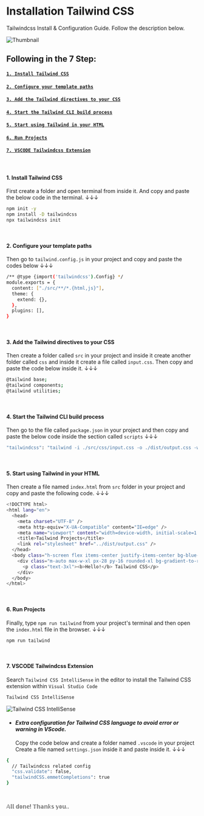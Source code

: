 # Installation Tailwind CSS
Tailwindcss Install &amp; Configuration Guide. Follow the description below.

![Thumbnail](https://lh3.googleusercontent.com/drive-viewer/AJc5JmS3S2bhn5u41T82MdIaofTtqAUpCa5Hg_Q-YLxiUmxO1pKz7dBfDUO4BPS-Mi-p91I52DJ-HpDgpduxYjKAOVMRtMt3AA=w1366-h649)

## Following in the 7 Step:

#### [`1. Install Tailwind CSS`](#install-tailwindcss)
#### [`2. Configure your template paths`](#configure-paths)
#### [`3. Add the Tailwind directives to your CSS`](#add-css)
#### [`4. Start the Tailwind CLI build process`](#cli-build)
#### [`5. Start using Tailwind in your HTML`](#html-linked)
#### [`6. Run Projects`](#run-project)
#### [`7. VSCODE Tailwindcss Extension`](#vscode-extension)

</br>

#### <a name="install-tailwindcss">**1.** Install Tailwind CSS</a>
First create a folder and open terminal from inside it. And copy and paste the below code in the terminal. ↓↓↓
```bash
npm init -y
npm install -D tailwindcss
npx tailwindcss init
```
</br>

#### <a name="configure-paths">**2.** Configure your template paths</a>
Then go to `tailwind.config.js` in your project and copy and paste the codes below ↓↓↓

```bash
/** @type {import('tailwindcss').Config} */
module.exports = {
  content: ["./src/**/*.{html,js}"],
  theme: {
    extend: {},
  },
  plugins: [],
}
```
</br>

#### <a name="add-css">**3.** Add the Tailwind directives to your CSS</a>
Then create a folder called `src` in your project and inside it create another folder called `css` and inside it create a file called `input.css`. Then copy and paste the code below inside it. ↓↓↓
```bash
@tailwind base;
@tailwind components;
@tailwind utilities;
```
</br>

#### <a name="cli-build">**4.** Start the Tailwind CLI build process</a>
Then go to the file called `package.json` in your project and then copy and paste the below code inside the section called `scripts` ↓↓↓

```bash
"tailwindcss": "tailwind -i ./src/css/input.css -o ./dist/output.css -w"
```
</br>

#### <a name="html-linked">**5.** Start using Tailwind in your HTML</a>
Then create a file named `index.html` from `src` folder in your project and copy and paste the following code. ↓↓↓

```bash
<!DOCTYPE html>
<html lang="en">
  <head>
    <meta charset="UTF-8" />
    <meta http-equiv="X-UA-Compatible" content="IE=edge" />
    <meta name="viewport" content="width=device-width, initial-scale=1.0" />
    <title>Tailwind Projects</title>
    <link rel="stylesheet" href="../dist/output.css" />
  </head>
  <body class="h-screen flex items-center justify-items-center bg-blue-200">
    <div class="m-auto max-w-xl px-28 py-16 rounded-xl bg-gradient-to-r from-white to-blue-200">
      <p class="text-3xl"><b>Hello!</b> Tailwind CSS</p>
    </div>
  </body>
</html>
```
</br>

#### <a name="run-project">**6.** Run Projects</a>
Finally, type `npm run tailwind` from your project's terminal and then open the `index.html` file in the browser. ↓↓↓

```bash
npm run tailwind
```
</br>

#### <a name="vscode-extension">**7.** VSCODE Tailwindcss Extension</a>
Search `Tailwind CSS IntelliSense` in the editor to install the Tailwind CSS extension within `Visual Studio Code`

```bash
Tailwind CSS IntelliSense
```

![Tailwind CSS IntelliSense](https://lh3.googleusercontent.com/drive-viewer/AJc5JmRueA-kP6ukVIziTZEwqAtKWmMsUGdBCKcyn0JnLKmiEOtJzRT98uII2aPeQfJUyFkLNaMmXrsLBWQbiBNEiERLbfHSHQ=w1366-h649)

- #### _Extra configuration for Tailwind CSS language to avoid error or warning in VScode._
  Copy the code below and create a folder named `.vscode` in your project Create a file named `settings.json` inside it and paste inside it. ↓↓↓

```bash
{
  // Tailwindcss related config
  "css.validate": false,
  "tailwindCSS.emmetCompletions": true
}
```
</br>

𝔸𝕝𝕝 𝕕𝕠𝕟𝕖! 𝕋𝕙𝕒𝕟𝕜𝕤 𝕪𝕠𝕦..
